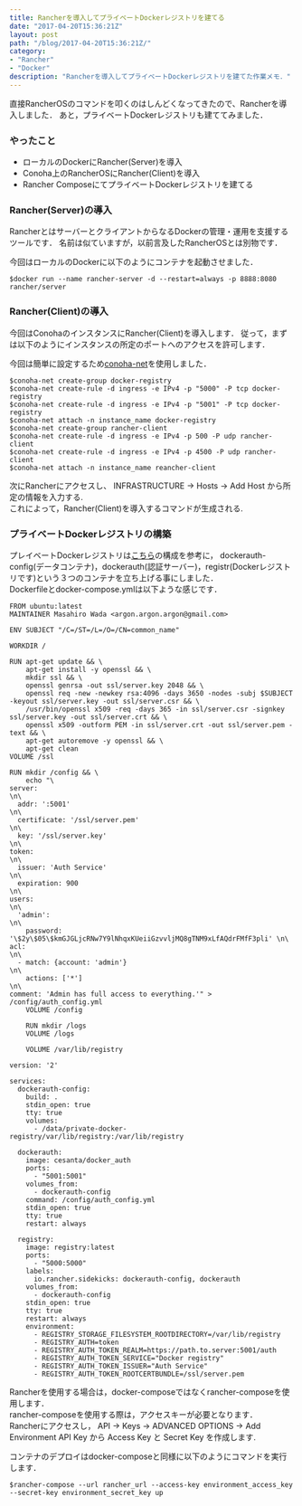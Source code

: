 ```yaml
---
title: Rancherを導入してプライベートDockerレジストリを建てる
date: "2017-04-20T15:36:21Z"
layout: post
path: "/blog/2017-04-20T15:36:21Z/"
category:
- "Rancher"
- "Docker"
description: "Rancherを導入してプライベートDockerレジストリを建てた作業メモ．"
---
```

直接RancherOSのコマンドを叩くのはしんどくなってきたので、Rancherを導入しました．
あと，プライベートDockerレジストリも建ててみました．

### やったこと
* ローカルのDockerにRancher(Server)を導入
* Conoha上のRancherOSにRancher(Client)を導入
* Rancher ComposeにてプライベートDockerレジストリを建てる

### Rancher(Server)の導入
RancherとはサーバーとクライアントからなるDockerの管理・運用を支援するツールです．
名前は似ていますが，以前言及したRancherOSとは別物です．

今回はローカルのDockerに以下のようにコンテナを起動させました．
```
$docker run --name rancher-server -d --restart=always -p 8888:8080 rancher/server
```

### Rancher(Client)の導入
今回はConohaのインスタンスにRancher(Client)を導入します．
従って，まずは以下のようにインスタンスの所定のポートへのアクセスを許可します．

今回は簡単に設定するため[conoha-net](https://github.com/hironobu-s/conoha-net)を使用しました．
```
$conoha-net create-group docker-registry
$conoha-net create-rule -d ingress -e IPv4 -p "5000" -P tcp docker-registry
$conoha-net create-rule -d ingress -e IPv4 -p "5001" -P tcp docker-registry
$conoha-net attach -n instance_name docker-registry
$conoha-net create-group rancher-client
$conoha-net create-rule -d ingress -e IPv4 -p 500 -P udp rancher-client
$conoha-net create-rule -d ingress -e IPv4 -p 4500 -P udp rancher-client
$conoha-net attach -n instance_name reancher-client
```

次にRancherにアクセスし、 INFRASTRUCTURE -> Hosts -> Add Host から所定の情報を入力する.  
これによって，Rancher(Client)を導入するコマンドが生成される.

### プライベートDockerレジストリの構築
プレイベートDockerレジストリは[こちら](https://github.com/monami-ya/docker-registry-auth)の構成を参考に， dockerauth-config(データコンテナ)，dockerauth(認証サーバー)，registr(Dockerレジストリです)という３つのコンテナを立ち上げる事にしました．  
Dockerfileとdocker-compose.ymlは以下ような感じです．
```
FROM ubuntu:latest
MAINTAINER Masahiro Wada <argon.argon.argon@gmail.com>

ENV SUBJECT "/C=/ST=/L=/O=/CN=common_name"

WORKDIR /

RUN apt-get update && \
    apt-get install -y openssl && \
    mkdir ssl && \
    openssl genrsa -out ssl/server.key 2048 && \
    openssl req -new -newkey rsa:4096 -days 3650 -nodes -subj $SUBJECT -keyout ssl/server.key -out ssl/server.csr && \
    /usr/bin/openssl x509 -req -days 365 -in ssl/server.csr -signkey ssl/server.key -out ssl/server.crt && \
    openssl x509 -outform PEM -in ssl/server.crt -out ssl/server.pem -text && \
    apt-get autoremove -y openssl && \
    apt-get clean
VOLUME /ssl

RUN mkdir /config && \
    echo "\
server:                                                                         \n\
  addr: ':5001'                                                                 \n\
  certificate: '/ssl/server.pem'                                                \n\
  key: '/ssl/server.key'                                                        \n\
token:                                                                          \n\
  issuer: 'Auth Service'                                                        \n\
  expiration: 900                                                               \n\
users:                                                                          \n\
  'admin':                                                                      \n\
    password: '\$2y\$05\$kmGJGLjcRNw7Y9lNhqxKUeiiGzvvljMQ8gTNM9xLfAQdrFMfF3pli' \n\
acl:                                                                            \n\
  - match: {account: 'admin'}                                                   \n\
    actions: ['*']                                                              \n\
comment: 'Admin has full access to everything.'" > /config/auth_config.yml
    VOLUME /config

    RUN mkdir /logs
    VOLUME /logs

    VOLUME /var/lib/registry
```
```
version: '2'

services:
  dockerauth-config:
    build: .
    stdin_open: true
    tty: true
    volumes:
      - /data/private-docker-registry/var/lib/registry:/var/lib/registry

  dockerauth:
    image: cesanta/docker_auth
    ports:
      - "5001:5001"
    volumes_from:
      - dockerauth-config
    command: /config/auth_config.yml
    stdin_open: true
    tty: true
    restart: always

  registry:
    image: registry:latest
    ports:
      - "5000:5000"
    labels:
      io.rancher.sidekicks: dockerauth-config, dockerauth
    volumes_from:
      - dockerauth-config
    stdin_open: true
    tty: true
    restart: always
    environment:
      - REGISTRY_STORAGE_FILESYSTEM_ROOTDIRECTORY=/var/lib/registry
      - REGISTRY_AUTH=token
      - REGISTRY_AUTH_TOKEN_REALM=https://path.to.server:5001/auth
      - REGISTRY_AUTH_TOKEN_SERVICE="Docker registry"
      - REGISTRY_AUTH_TOKEN_ISSUER="Auth Service"
      - REGISTRY_AUTH_TOKEN_ROOTCERTBUNDLE=/ssl/server.pem
```

Rancherを使用する場合は，docker-composeではなくrancher-composeを使用します．  
rancher-composeを使用する際は，アクセスキーが必要となります．  
Rancherにアクセスし， API -> Keys -> ADVANCED OPTIONS -> Add Environment API Key から Access Key と Secret Key を作成します.

コンテナのデプロイはdocker-composeと同様に以下のようにコマンドを実行します．
```
$rancher-compose --url rancher_url --access-key environment_access_key --secret-key environment_secret_key up
```
